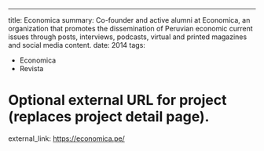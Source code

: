 ---
title: Economica
summary: Co-founder and active alumni at Economica, an organization that promotes the dissemination of Peruvian economic current issues through posts, interviews, podcasts, virtual and printed magazines and social media content.
date: 2014
tags:
  - Economica
  - Revista

# Optional external URL for project (replaces project detail page).
external_link: https://economica.pe/
